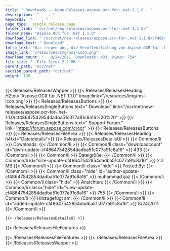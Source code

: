 ```yaml
---
title: " Downloads ---Neue-Releases-aspose.ocr-for-.net-1.1.0 . "
description:  "    . " 
keywords:  "    . " 
page_type:  single_release_page
folder_link: " ocr/net/new-releases/aspose.ocr-for-.net-1.1.0/"
folder_name: "Aspose.OCR für .NET 1.1.0"
download_link: " /ocr/net/new-releases/aspose.ocr-for-.net-1.1.0/cf48647542854dadba51c077a91c8a16"
download_text: " Download"
Intro_text: "Wir freuen uns, die Veröffentlichung von Aspose.OCR für .NET 1.1.0 bekannt zu geben. Dieses Release-Intro..."
image_link: "/resources/img/msi-icon.png"
download_count: "   8/24/2011  Downloads: 433  Views: 754"
file_size: "  File Size: 2.2 MB "
parent_path: "ocr/net"
section_parent_path: "ocr/net"
weight: 139
---
```


{{< Releases/ReleasesWapper >}}
  {{< Releases/ReleasesHeading H2txt="Aspose.OCR für .NET 1.1.0" imagelink="/resources/img/msi-icon.png">}}
  {{< Releases/ReleasesButtons >}}
    {{< Releases/ReleasesSingleButtons text=" Download" link="/ocr/net/new-releases/aspose.ocr-for-.net-1.1.0/cf48647542854dadba51c077a91c8a16%20%20" >}}
    {{< Releases/ReleasesSingleButtons text=" Support Forum " link="https://forum.aspose.com/c/ocr" >}}
  {{< Releases/ReleasesButtons >}}
  {{< Releases/ReleasesFileArea >}}
    {{< Releases/ReleasesHeading h4txt="Dateidetails">}}
    {{< Releases/ReleasesDetailsUl >}}
            {{< Common/li >}} Downloads: {{< /Common/li >}}
      {{< Common/li class="downloadcount" id="dwn-update-cf48647542854dadba51c077a91c8a16" >}} 433 {{< /Common/li >}}
      {{< Common/li >}} Dateigröße: {{< /Common/li >}}
      {{< Common/li id="size-update-cf48647542854dadba51c077a91c8a16" >}} 2.2 MB {{< /Common/li >}} 
      {{< Common/li  class="hide" >}} Posted By: {{< /Common/li >}} 
      {{< Common/li class="hide" id="author-update-cf48647542854dadba51c077a91c8a16" >}} muhammad.ijaz {{< /Common/li >}}
      {{< Common/li class="hide" >}} Ansichten: {{< /Common/li >}}
      {{< Common/li class="hide" id="view-update-cf48647542854dadba51c077a91c8a16" >}} 755 {{< /Common/li >}}
      {{< Common/li >}} Hinzugefügt am: {{< /Common/li >}}
      {{< Common/li id="added-update-cf48647542854dadba51c077a91c8a16" >}} 8/24/2011 {{< /Common/li >}} 

    {{< /Releases/ReleasesDetailsUl >}}

  {{< Releases/ReleasesFileFeatures >}}
      
  {{< /Releases/ReleasesFileFeatures >}}
 {{< /Releases/ReleasesFileArea >}}
{{< /Releases/ReleasesWapper >}}



